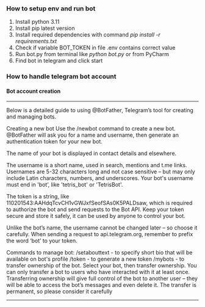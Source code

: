 ### How to setup env and run bot

1. Install python 3.11
2. Install pip latest version
3. Install required dependencies with command *pip install -r requirements.txt*
4. Check if variable BOT_TOKEN in file .env contains correct value
5. Run bot.py from terminal like *python bot.py* or from PyCharm
6. Find bot in telegram and click start 

### How to handle telegram bot account

#### Bot account creation
__________________________________________________________________________________________________________________________________________________
Below is a detailed guide to using @BotFather, Telegram’s tool for creating and managing bots.

Creating a new bot
Use the /newbot command to create a new bot. @BotFather will ask you for a name and username, then generate an authentication token for your new bot.

The name of your bot is displayed in contact details and elsewhere.

The username is a short name, used in search, mentions and t.me links. Usernames are 5-32 characters long and not case sensitive – but may only include Latin characters, numbers, and underscores. Your bot's username must end in 'bot’, like 'tetris_bot' or 'TetrisBot'.

The token is a string, like 110201543:AAHdqTcvCH1vGWJxfSeofSAs0K5PALDsaw, which is required to authorize the bot and send requests to the Bot API. Keep your token secure and store it safely, it can be used by anyone to control your bot.

Unlike the bot’s name, the username cannot be changed later – so choose it carefully.
When sending a request to api.telegram.org, remember to prefix the word ‘bot’ to your token.

Commands to manage bot:
/setabouttext - to specify short bio that will be available on bot's profile
/token - to generate a new token
/mybots - to transfer ownership of the bot. Select your bot, then transfer ownership. You can only transfer a bot to users who have interacted with it at least once. Transferring ownership will give full control of the bot to another user – they will be able to access the bot’s messages and even delete it. The transfer is permanent, so please consider it carefully
__________________________________________________________________________________________________________________________________________________
